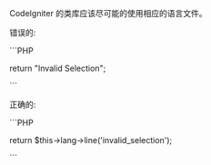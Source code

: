 CodeIgniter 的类库应该尽可能的使用相应的语言文件。



错误的:



\`\`\`PHP

return "Invalid Selection";

\`\`\`

正确的:



\`\`\`PHP

return $this-&gt;lang-&gt;line\('invalid\_selection'\);

\`\`\`

